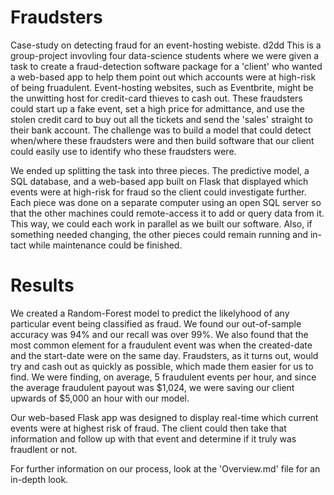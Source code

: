 # Fraudsters
Case-study on detecting fraud for an event-hosting webiste. 
d2dd
This is a group-project invovling four data-science students where we were given a task to create a fraud-detection software package for a 'client' who wanted a web-based app to help them point out which accounts were at high-risk of being fruadulent. Event-hosting websites, such as Eventbrite, might be the unwitting host for credit-card thieves to cash out. These fraudsters could start up a fake event, set a high price for admittance, and use the stolen credit card to buy out all the tickets and send the 'sales' straight to their bank account. 
The challenge was to build a model that could detect when/where these fraudsters were and then build software that our client could easily use to identify who these fraudsters were. 

We ended up splitting the task into three pieces. The predictive model, a SQL database, and a web-based app built on Flask that displayed which events were at high-risk for fraud so the client could investigate further. Each piece was done on a separate computer using an open SQL server so that the other machines could remote-access it to add or query data from it. This way, we could each work in parallel as we built our software. Also, if something needed changing, the other pieces could remain running and in-tact while maintenance could be finished. 

# Results

We created a Random-Forest model to predict the likelyhood of any particular event being classified as fraud. We found our out-of-sample accuracy was 94% and our recall was over 99%. We also found that the most common element for a fraudulent event was when the created-date and the start-date were on the same day. Fraudsters, as it turns out, would try and cash out as quickly as possible, which made them easier for us to find. We were finding, on average, 5 fraudulent events per hour, and since the average fraudulent payout was $1,024, we were saving our client upwards of $5,000 an hour with our model.

Our web-based Flask app was designed to display real-time which current events were at highest risk of fraud. The client could then take that information and follow up with that event and determine if it truly was fraudlent or not. 

For further information on our process, look at the 'Overview.md' file for an in-depth look. 
